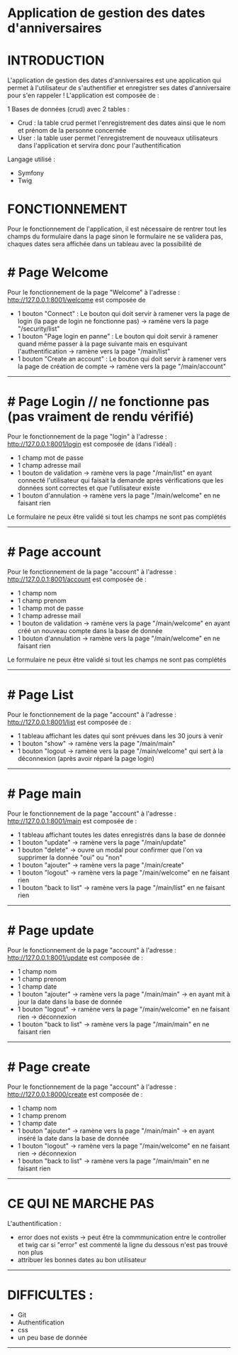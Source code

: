 ﻿# Application de gestion des dates d'anniversaires
# INTRODUCTION
L'application de gestion des dates d'anniversaires est une application qui permet à l'utilisateur de s'authentifier et enregistrer ses dates d'anniversaire pour s'en rappeler ! L'application est composée de :

 1 Bases de données (crud) avec 2 tables :
- Crud : la table crud permet l'enregistrement des dates ainsi que le nom et prénom de la personne concernée
- User : la table user permet l'enregistrement de nouveaux utilisateurs dans l'application et servira donc pour l'authentification

 Langage utilisé :
- Symfony
- Twig

# FONCTIONNEMENT

Pour le fonctionnement de l'application, il est nécessaire de rentrer tout les champs du formulaire dans la page sinon le formulaire ne se validera pas, chaques dates sera affichée dans un tableau avec la possibilité de 

#    # Page Welcome

Pour le fonctionnement de la page "Welcome" à l'adresse : http://127.0.0.1:8001/welcome est composée de
- 1 bouton "Connect" : Le bouton qui doit servir à ramener vers la page de login (la page de login ne fonctionne pas) -> ramène vers la page "/security/list"
- 1 bouton "Page login en panne" : Le bouton qui doit servir à ramener quand même passer à la page suivante mais en esquivant l'authentification -> ramène vers la page "/main/list"
- 1 bouton "Create an account" : Le bouton qui doit servir à ramener vers la page de création de compte -> ramène vers la page "/main/account"

 *************************************************************************************************************************************************
#    # Page Login // ne fonctionne pas (pas vraiment de rendu vérifié)
 
Pour le fonctionnement de la page "login" à l'adresse : http://127.0.0.1:8001/login est composée de (dans l'idéal) :

- 1 champ mot de passe
- 1 champ adresse mail
- 1 bouton de validation -> ramène vers la page "/main/list" en ayant connecté l'utilisateur qui faisait la demande après vérifications que les données sont correctes et que l'utilisateur existe
- 1 bouton d'annulation -> ramène vers la page "/main/welcome" en ne faisant rien 

Le formulaire ne peux être validé si tout les champs ne sont pas complétés

********************************************************************************************************************
#    # Page account

Pour le fonctionnement de la page "account" à l'adresse : http://127.0.0.1:8001/account est composée de :

- 1 champ nom
- 1 champ prenom
- 1 champ mot de passe
- 1 champ adresse mail
- 1 bouton de validation -> ramène vers la page "/main/welcome" en ayant créé un nouveau compte dans la base de donnée
- 1 bouton d'annulation -> ramène vers la page "/main/welcome" en ne faisant rien
 
Le formulaire ne peux être validé si tout les champs ne sont pas complétés

******************************************************************************************
#    # Page List

Pour le fonctionnement de la page "account" à l'adresse : http://127.0.0.1:8001/list est composée de :

- 1 tableau affichant les dates qui sont prévues dans les 30 jours à venir
- 1 bouton "show" -> ramène vers la page "/main/main"
- 1 bouton "logout -> ramène vers la page "/main/welcome" qui sert à la déconnexion (après avoir réparé la page login)

********************************************************************************************************************
#    # Page main

Pour le fonctionnement de la page "account" à l'adresse : http://127.0.0.1:8001/main est composée de :

- 1 tableau affichant toutes les dates enregistrés dans la base de donnée
- 1 bouton "update" -> ramène vers la page "/main/update"
- 1 bouton "delete" -> ouvre un modal pour confirmer que l'on va supprimer la donnée "oui" ou "non"
- 1 bouton "ajouter" -> ramène vers la page "/main/create" 
- 1 bouton "logout" -> ramène vers la page "/main/welcome" en ne faisant rien
- 1 bouton "back to list" -> ramène vers la page "/main/list" en ne faisant rien

********************************************************************************************************************
#    # Page update

Pour le fonctionnement de la page "account" à l'adresse : http://127.0.0.1:8001/update est composée de :

- 1 champ nom
- 1 champ prenom
- 1 champ date
- 1 bouton "ajouter" -> ramène vers la page "/main/main" -> en ayant mit à jour la date dans la base de donnée
- 1 bouton "logout" -> ramène vers la page "/main/welcome" en ne faisant rien -> déconnexion
- 1 bouton "back to list" -> ramène vers la page "/main/main" en ne faisant rien

********************************************************************************************************************
#    # Page create

Pour le fonctionnement de la page "account" à l'adresse : http://127.0.0.1:8000/create est composée de :

- 1 champ nom
- 1 champ prenom
- 1 champ date
- 1 bouton "ajouter" -> ramène vers la page "/main/main" -> en ayant inséré la date dans la base de donnée
- 1 bouton "logout" -> ramène vers la page "/main/welcome" en ne faisant rien -> déconnexion
- 1 bouton "back to list" -> ramène vers la page "/main/main" en ne faisant rien

**********************************************************************

# CE QUI NE MARCHE PAS

L'authentification :

- error does not exists -> peut être la commmunication entre le controller et twig car si "error" est commenté la ligne du dessous n'est pas trouvé non plus
- attribuer les bonnes dates au bon utilisateur

******************************************************

# DIFFICULTES :

- Git
- Authentification
- css
- un peu base de donnée

******************************************



